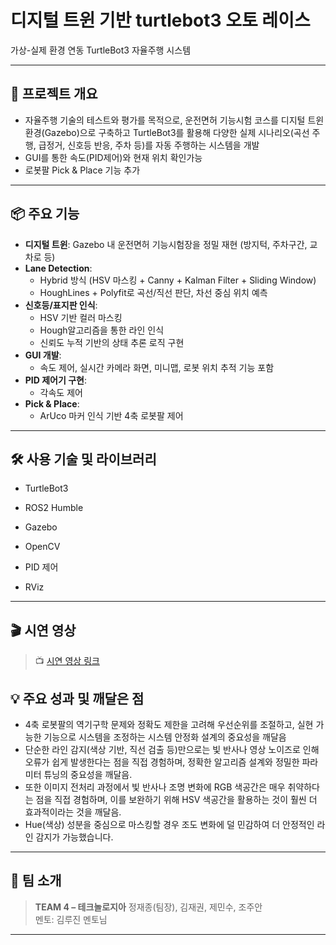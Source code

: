 # 디지털 트윈 기반 turtlebot3 오토 레이스

가상-실제 환경 연동 TurtleBot3 자율주행 시스템

---

## 📌 프로젝트 개요

- 자율주행 기술의 테스트와 평가를 목적으로, 운전면허 기능시험 코스를 디지털 트윈 환경(Gazebo)으로 구축하고 TurtleBot3를 활용해 다양한 실제 시나리오(곡선 주행, 급정거, 신호등 반응, 주차 등)를 자동 주행하는 시스템을 개발
- GUI를 통한 속도(PID제어)와 현재 위치 확인가능
- 로봇팔 Pick & Place 기능 추가

---

## 📦 주요 기능

- **디지털 트윈**: Gazebo 내 운전면허 기능시험장을 정밀 재현 (방지턱, 주차구간, 교차로 등)
- **Lane Detection**:
    - Hybrid 방식 (HSV 마스킹 + Canny + Kalman Filter + Sliding Window)
    - HoughLines + Polyfit로 곡선/직선 판단, 차선 중심 위치 예측
- **신호등/표지판 인식**:
    - HSV 기반 컬러 마스킹
    - Hough알고리즘을 통한 라인 인식
    - 신뢰도 누적 기반의 상태 추론 로직 구현
- **GUI 개발**:
    - 속도 제어, 실시간 카메라 화면, 미니맵, 로봇 위치 추적 기능 포함
- **PID 제어기 구현**:
    - 각속도 제어
- **Pick & Place**:
    - ArUco 마커 인식 기반 4축 로봇팔 제어

---

## 🛠️ 사용 기술 및 라이브러리

- TurtleBot3

- ROS2 Humble

- Gazebo

- OpenCV

- PID 제어

- RViz
---

## 🎬 시연 영상

> 📺 [시연 영상 링크 ](https://www.youtube.com/watch?v=lTQ8aKC-O8E&ab_channel=%EC%A0%95%EC%9E%AC%EC%A2%85)


## 💡 주요 성과 및 깨달은 점

- 4축 로봇팔의 역기구학 문제와 정확도 제한을 고려해 우선순위를 조절하고, 실현 가능한 기능으로 시스템을 조정하는 시스템 안정화 설계의 중요성을 깨달음
- 단순한 라인 감지(색상 기반, 직선 검출 등)만으로는 빛 반사나 영상 노이즈로 인해 오류가 쉽게 발생한다는 점을 직접 경험하며, 정확한 알고리즘 설계와 정밀한 파라미터 튜닝의 중요성을 깨달음.
- 또한 이미지 전처리 과정에서 빛 반사나 조명 변화에 RGB 색공간은 매우 취약하다는 점을 직접 경험하며, 이를 보완하기 위해 HSV 색공간을 활용하는 것이 훨씬 더 효과적이라는 것을 깨달음.
- Hue(색상) 성분을 중심으로 마스킹할 경우 조도 변화에 덜 민감하여 더 안정적인 라인 감지가 가능했습니다.

---

## 👥 팀 소개

> **TEAM 4 – 테크놀로지아**
> 정재종(팀장), 김재권, 제민수, 조주안   
> 멘토: 김루진 멘토님

---

